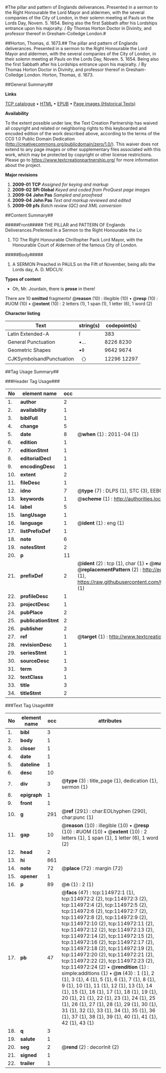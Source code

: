 #The pillar and pattern of Englands deliverances. Presented in a sermon to the Right Honourable the Lord Mayor and aldermen, with the several companies of the City of London, in their solemn meeting at Pauls on the Lords Day, Novem. 5. 1654. Being also the first Sabbath after his Lordships entrance upon his majoralty. / By Thomas Horton Doctor in Divinity, and professor thereof in Gresham-Colledge London.#

##Horton, Thomas, d. 1673.##
The pillar and pattern of Englands deliverances. Presented in a sermon to the Right Honourable the Lord Mayor and aldermen, with the several companies of the City of London, in their solemn meeting at Pauls on the Lords Day, Novem. 5. 1654. Being also the first Sabbath after his Lordships entrance upon his majoralty. / By Thomas Horton Doctor in Divinity, and professor thereof in Gresham-Colledge London.
Horton, Thomas, d. 1673.

##General Summary##

**Links**

[TCP catalogue](http://www.ota.ox.ac.uk/tcp/)  • 
[HTML](http://tei.it.ox.ac.uk/tcp/Texts-HTML/free/A86/A86578.html)  • 
[EPUB](http://tei.it.ox.ac.uk/tcp/Texts-EPUB/free/A86/A86578.epub) • 
[Page images (Historical Texts)](https://historicaltexts.jisc.ac.uk/eebo-99862796e)

**Availability**

To the extent possible under law, the Text Creation Partnership has waived all copyright and related or neighboring rights to this keyboarded and encoded edition of the work described above, according to the terms of the CC0 1.0 Public Domain Dedication (http://creativecommons.org/publicdomain/zero/1.0/). This waiver does not extend to any page images or other supplementary files associated with this work, which may be protected by copyright or other license restrictions. Please go to https://www.textcreationpartnership.org/ for more information about the project.

**Major revisions**

1. __2009-01__ __TCP__ *Assigned for keying and markup*
1. __2009-02__ __SPi Global__ *Keyed and coded from ProQuest page images*
1. __2009-04__ __John Pas__ *Sampled and proofread*
1. __2009-04__ __John Pas__ *Text and markup reviewed and edited*
1. __2009-09__ __pfs__ *Batch review (QC) and XML conversion*

##Content Summary##

#####Front#####
THE PILLAR and PATTERN OF Englands Deliverances.Preſented In a Sermon to the Right Honourable the Lo
1. TO The Right Honourable Chriſtopher Pack Lord Mayor, with the Honourable Court of Aldermen of the famous City of London.

#####Body#####

1. A SERMON Preached in PAULS on the Fift of November, being alſo the Lords day, A. D. MDCLIV.

**Types of content**

  * Oh, Mr. Jourdain, there is **prose** in there!

There are 10 **omitted** fragments! 
 @__reason__ (10) : illegible (10)  •  @__resp__ (10) : #UOM (10)  •  @__extent__ (10) : 2 letters (1), 1 span (1), 1 letter (6), 1 word (2)

**Character listing**


|Text|string(s)|codepoint(s)|
|---|---|---|
|Latin Extended-A|ſ|383|
|General Punctuation|•…|8226 8230|
|Geometric Shapes|▪◊|9642 9674|
|CJKSymbolsandPunctuation|〈〉|12296 12297|

##Tag Usage Summary##

###Header Tag Usage###

|No|element name|occ|attributes|
|---|---|---|---|
|1.|__author__|2||
|2.|__availability__|1||
|3.|__biblFull__|1||
|4.|__change__|5||
|5.|__date__|8| @__when__ (1) : 2011-04 (1)|
|6.|__edition__|1||
|7.|__editionStmt__|1||
|8.|__editorialDecl__|1||
|9.|__encodingDesc__|1||
|10.|__extent__|2||
|11.|__fileDesc__|1||
|12.|__idno__|7| @__type__ (7) : DLPS (1), STC (3), EEBO-CITATION (1), PROQUEST (1), VID (1)|
|13.|__keywords__|1| @__scheme__ (1) : http://authorities.loc.gov/ (1)|
|14.|__label__|5||
|15.|__langUsage__|1||
|16.|__language__|1| @__ident__ (1) : eng (1)|
|17.|__listPrefixDef__|1||
|18.|__note__|6||
|19.|__notesStmt__|2||
|20.|__p__|11||
|21.|__prefixDef__|2| @__ident__ (2) : tcp (1), char (1)  •  @__matchPattern__ (2) : ([0-9\-]+):([0-9IVX]+) (1), (.+) (1)  •  @__replacementPattern__ (2) : http://eebo.chadwyck.com/downloadtiff?vid=$1&page=$2 (1), https://raw.githubusercontent.com/textcreationpartnership/Texts/master/tcpchars.xml#$1 (1)|
|22.|__profileDesc__|1||
|23.|__projectDesc__|1||
|24.|__pubPlace__|2||
|25.|__publicationStmt__|2||
|26.|__publisher__|2||
|27.|__ref__|1| @__target__ (1) : http://www.textcreationpartnership.org/docs/. (1)|
|28.|__revisionDesc__|1||
|29.|__seriesStmt__|1||
|30.|__sourceDesc__|1||
|31.|__term__|3||
|32.|__textClass__|1||
|33.|__title__|3||
|34.|__titleStmt__|2||


###Text Tag Usage###

|No|element name|occ|attributes|
|---|---|---|---|
|1.|__bibl__|3||
|2.|__body__|1||
|3.|__closer__|1||
|4.|__date__|1||
|5.|__dateline__|1||
|6.|__desc__|10||
|7.|__div__|3| @__type__ (3) : title_page (1), dedication (1), sermon (1)|
|8.|__epigraph__|1||
|9.|__front__|1||
|10.|__g__|291| @__ref__ (291) : char:EOLhyphen (290), char:punc (1)|
|11.|__gap__|10| @__reason__ (10) : illegible (10)  •  @__resp__ (10) : #UOM (10)  •  @__extent__ (10) : 2 letters (1), 1 span (1), 1 letter (6), 1 word (2)|
|12.|__head__|2||
|13.|__hi__|861||
|14.|__note__|72| @__place__ (72) : margin (72)|
|15.|__opener__|1||
|16.|__p__|89| @__n__ (1) : 2 (1)|
|17.|__pb__|47| @__facs__ (47) : tcp:114972:1 (1), tcp:114972:2 (2), tcp:114972:3 (2), tcp:114972:4 (2), tcp:114972:5 (2), tcp:114972:6 (2), tcp:114972:7 (2), tcp:114972:8 (2), tcp:114972:9 (2), tcp:114972:10 (2), tcp:114972:11 (2), tcp:114972:12 (2), tcp:114972:13 (2), tcp:114972:14 (2), tcp:114972:15 (2), tcp:114972:16 (2), tcp:114972:17 (2), tcp:114972:18 (2), tcp:114972:19 (2), tcp:114972:20 (2), tcp:114972:21 (2), tcp:114972:22 (2), tcp:114972:23 (2), tcp:114972:24 (2)  •  @__rendition__ (1) : simple:additions (1)  •  @__n__ (43) : 1 (1), 2 (1), 3 (1), 4 (1), 5 (1), 6 (1), 7 (1), 8 (1), 9 (1), 10 (1), 11 (1), 12 (1), 13 (1), 14 (1), 15 (1), 16 (1), 17 (1), 18 (1), 19 (1), 20 (1), 21 (1), 22 (1), 23 (1), 24 (1), 25 (1), 26 (1), 27 (1), 28 (1), 29 (1), 30 (1), 31 (1), 32 (1), 33 (1), 34 (1), 35 (1), 36 (1), 37 (1), 38 (1), 39 (1), 40 (1), 41 (1), 42 (1), 43 (1)|
|18.|__q__|3||
|19.|__salute__|1||
|20.|__seg__|2| @__rend__ (2) : decorInit (2)|
|21.|__signed__|1||
|22.|__trailer__|1||
